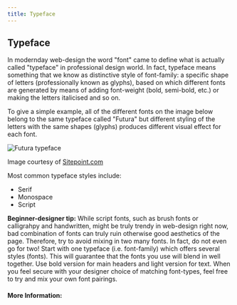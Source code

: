 ```yaml
---
title: Typeface
---
```

## Typeface

In modernday web-design the word "font" came to define what is actually called "typeface" in professional design world. In fact, typeface means something that we know as distinctive style of font-family: a specific shape of letters (professionally known as glyphs), based on which different fonts are generated by means of adding font-weight (bold, semi-bold, etc.) or making the letters italicised and so on. 

To give a simple example, all of the different fonts on the image below belong to the same typeface called "Futura" but different styling of the letters with the same shapes (glyphs) produces different visual effect for each font.

![Futura typeface](https://dab1nmslvvntp.cloudfront.net/wp-content/uploads/2009/10/Futura.gif)

Image courtesy of [Sitepoint.com](https://www.sitepoint.com/typography-concordant-contrasting-conflicting/)

Most common typeface styles include:

  * Serif
  * Monospace
  * Script

**Beginner-designer tip:** While script fonts, such as brush fonts or calligrahpy and handwritten, might be truly trendy in web-design right now, bad combination of fonts can truly ruin otherwise good aesthetics of the page. Therefore, try to avoid mixing in two many fonts. In fact, do not even go for two! Start with one typeface (i.e. font-family) which offers several styles (fonts). This will guarantee that the fonts you use will blend in well together. Use bold version for main headers and light version for text. When you feel secure with your designer choice of matching font-types, feel free to try and mix your own font pairings.


<!-- The article goes here, in GitHub-flavored Markdown. Feel free to add YouTube videos, images, and CodePen/JSBin embeds  -->

#### More Information:
<!-- Please add any articles you think might be helpful to read before writing the article -->


